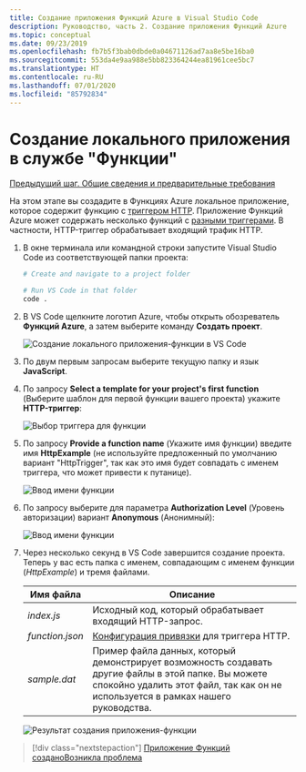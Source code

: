 ```yaml
---
title: Создание приложения Функций Azure в Visual Studio Code
description: Руководство, часть 2. Создание приложения Функций Azure
ms.topic: conceptual
ms.date: 09/23/2019
ms.openlocfilehash: fb7b5f3bab0dbde0a04671126ad7aa8e5be16ba0
ms.sourcegitcommit: 553da4e9aa988e5bb823364244ea81961cee5bc7
ms.translationtype: HT
ms.contentlocale: ru-RU
ms.lasthandoff: 07/01/2020
ms.locfileid: "85792834"
---
```

# <a name="create-the-local-functions-app"></a>Создание локального приложения в службе "Функции"

[Предыдущий шаг. Общие сведения и предварительные требования](tutorial-vscode-serverless-node-01.md)

На этом этапе вы создадите в Функциях Azure локальное приложение, которое содержит функцию с [триггером HTTP](https://docs.microsoft.com/azure/azure-functions/functions-reference-node#http-triggers-and-bindings). Приложение Функций Azure может содержать несколько функций с [разными триггерами](https://docs.microsoft.com/azure/azure-functions/functions-triggers-bindings). В частности, HTTP-триггер обрабатывает входящий трафик HTTP.

1. В окне терминала или командной строки запустите Visual Studio Code из соответствующей папки проекта:

    ```bash
    # Create and navigate to a project folder

    # Run VS Code in that folder
    code .
    ```

1. В VS Code щелкните логотип Azure, чтобы открыть обозреватель **Функций Azure**, а затем выберите команду **Создать проект**.

    ![Создание локального приложения-функции в VS Code](media/functions-extension/create-function-app-project.png)

1. По двум первым запросам выберите текущую папку и язык **JavaScript**.

1. По запросу **Select a template for your project's first function** (Выберите шаблон для первой функции вашего проекта) укажите **HTTP-триггер**:

    ![Выбор триггера для функции](media/functions-extension/create-function-choose-template.png)

1. По запросу **Provide a function name** (Укажите имя функции) введите имя **HttpExample** (не используйте предложенный по умолчанию вариант "HttpTrigger", так как это имя будет совпадать с именем триггера, что может привести к путанице).

    ![Ввод имени функции](media/functions-extension/create-function-name.png)

1. По запросу выберите для параметра **Authorization Level** (Уровень авторизации) вариант **Anonymous** (Анонимный):

    ![Ввод имени функции](media/functions-extension/create-function-anonymous-auth.png)

1. Через несколько секунд в VS Code завершится создание проекта. Теперь у вас есть папка с именем, совпадающим с именем функции (*HttpExample*) и тремя файлами.

    | Имя файла | Описание |
    | --- | --- |
    | *index.js* |  Исходный код, который обрабатывает входящий HTTP-запрос. |
    | *function.json* | [Конфигурация привязки](/azure/azure-functions/functions-triggers-bindings) для триггера HTTP. |
    | *sample.dat* | Пример файла данных, который демонстрирует возможность создавать другие файлы в этой папке. Вы можете спокойно удалить этот файл, так как он не используется в рамках нашего руководства. |

    ![Результат создания приложения-функции](media/functions-extension/create-function-app-results.png)

> [!div class="nextstepaction"]
> [Приложение Функций создано](tutorial-vscode-serverless-node-03.md)[Возникла проблема](https://www.research.net/r/PWZWZ52?tutorial=node-deployment-azurefunctions&step=create-app)
